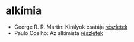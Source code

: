 # alkímia

- George R. R. Martin: Királyok csatája [részletek](_details/George%20R.%20R.%20Martin.md#id_418)
- Paulo Coelho: Az alkimista [részletek](_details/Paulo%20Coelho.md#id_261)